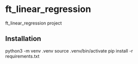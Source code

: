 # ft_linear_regression
ft_linear_regression project 
 
## Installation

python3 -m venv .venv
source .venv/bin/activate
pip install -r requirements.txt
